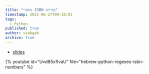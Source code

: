 ```yaml
---
title: "מספרי ISBN בפייתון"
timestamp: 2021-06-27T09:10:01
tags:
  - Python
published: true
author: szabgab
archive: true
---
```



* [slides](https://code-maven.com/slides/python-programming/matching-isbn)

{% youtube id="Uvd85xfIvaU" file="hebrew-python-regexes-isbn-numbers" %}

